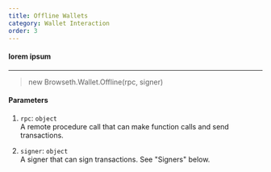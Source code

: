 ```yaml
---
title: Offline Wallets
category: Wallet Interaction
order: 3
---
```


#### lorem ipsum

<hr>

> new Browseth.Wallet.Offline(rpc, signer)

#### Parameters

1.  `rpc`: `object`<br> A remote procedure call that can make function calls and
    send transactions.<br>

2.  `signer`: `object`<br> A signer that can sign transactions. See "Signers"
    below.
